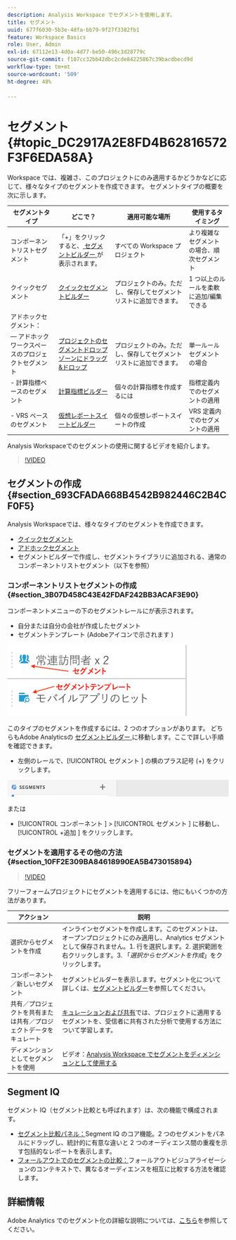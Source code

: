 ```yaml
---
description: Analysis Workspace でセグメントを使用します。
title: セグメント
uuid: 677f6030-5b3e-4dfa-bb79-9f27f3382fb1
feature: Workspace Basics
role: User, Admin
exl-id: 67112e13-4d0a-4d77-be50-496c3d28779c
source-git-commit: f107cc32bb42dbc2cde84225867c39bacdbecd9d
workflow-type: tm+mt
source-wordcount: '509'
ht-degree: 48%

---
```



# セグメント {#topic_DC2917A2E8FD4B62816572F3F6EDA58A}

Workspace では、複雑さ、このプロジェクトにのみ適用するかどうかなどに応じて、様々なタイプのセグメントを作成できます。 セグメントタイプの概要を次に示します。

| セグメントタイプ | どこで？ | 適用可能な場所 | 使用するタイミング |
| --- | --- | --- | --- |
| コンポーネントリストセグメント | 「+」をクリックすると、[ セグメントビルダー ](/help/components/segmentation/segmentation-workflow/seg-build.md) が表示されます。 | すべての Workspace プロジェクト | より複雑なセグメントの場合、順次セグメント |
| クイックセグメント | [クイックセグメントビルダー](/help/analyze/analysis-workspace/components/segments/quick-segments.md) | プロジェクトのみ。ただし、保存してセグメントリストに追加できます。 | 1 つ以上のルールを柔軟に追加/編集できる |
| アドホックセグメント： |  |  |  |
|  — アドホックワークスペースのプロジェクトセグメント | [プロジェクトのセグメントドロップゾーンにドラッグ&amp;ドロップ](/help/analyze/analysis-workspace/components/segments/ad-hoc-segments.md) | プロジェクトのみ。ただし、保存してセグメントリストに追加できます。 | 単一ルールセグメントの場合 |
| - 計算指標ベースのセグメント | [計算指標ビルダー](https://experienceleague.adobe.com/docs/analytics/components/calculated-metrics/calcmetric-workflow/metrics-with-segments.html) | 個々の計算指標を作成するには | 指標定義内でのセグメントの適用 |
| - VRS ベースのセグメント | [仮想レポートスイートビルダー](https://experienceleague.adobe.com/docs/analytics/components/virtual-report-suites/vrs-workflow/vrs-create.html) | 個々の仮想レポートスイートの作成 | VRS 定義内でのセグメントの適用 |

Analysis Workspaceでのセグメントの使用に関するビデオを紹介します。

>[!VIDEO](https://video.tv.adobe.com/v/23977/?quality=12)

## セグメントの作成 {#section_693CFADA668B4542B982446C2B4CF0F5}

Analysis Workspaceでは、様々なタイプのセグメントを作成できます。

* [クイックセグメント](/help/analyze/analysis-workspace/components/segments/quick-segments.md)
* [アドホックセグメント](/help/analyze/analysis-workspace/components/segments/ad-hoc-segments.md)
* セグメントビルダーで作成し、セグメントライブラリに追加される、通常のコンポーネントリストセグメント（以下を参照）

### コンポーネントリストセグメントの作成 {#section_3B07D458C43E42FDAF242BB3ACAF3E90}

コンポーネントメニューの下のセグメントレールにが表示されます。
* 自分または自分の会社が作成したセグメント
* セグメントテンプレート (Adobeアイコンで示されます )

![](assets/segment_icons.png)

このタイプのセグメントを作成するには、2 つのオプションがあります。 どちらもAdobe Analyticsの [ セグメントビルダー ](/help/components/segmentation/segmentation-workflow/seg-build.md) に移動します。ここで詳しい手順を確認できます。

* 左側のレールで、[!UICONTROL  セグメント ] の横のプラス記号 (+) をクリックします。

![](assets/create-seg.png)

 または

* [!UICONTROL  コンポーネント ] > [!UICONTROL  セグメント ] に移動し、[!UICONTROL +追加 ] をクリックします。


### セグメントを適用するその他の方法 {#section_10FF2E309BA84618990EA5B473015894}

>[!VIDEO](https://video.tv.adobe.com/v/30994/?quality=12)

フリーフォームプロジェクトにセグメントを適用するには、他にもいくつかの方法があります。

| アクション | 説明 |
|--- |--- |
| 選択からセグメントを作成 | インラインセグメントを作成します。このセグメントは、オープンプロジェクトにのみ適用し、Analytics セグメントとして保存されません。1. 行を選択します。2. 選択範囲を右クリックします。3. 「*選択からセグメントを作成*」をクリックします。 |
| コンポーネント／新しいセグメント | セグメントビルダーを表示します。セグメント化について詳しくは、[セグメントビルダー](https://experienceleague.adobe.com/docs/analytics/components/segmentation/segmentation-workflow/seg-build.html?lang=ja)を参照してください。 |
| 共有／プロジェクトを共有または共有／プロジェクトデータをキュレート | [キュレーションおよび共有](https://experienceleague.adobe.com/docs/analytics/analyze/analysis-workspace/curate-share/curate.html?lang=ja#concept_4A9726927E7C44AFA260E2BB2721AFC6)では、プロジェクトに適用するセグメントを、受信者に共有された分析で使用する方法について学習します。 |
| ディメンションとしてセグメントを使用 | ビデオ：[Analysis Workspace でセグメントをディメンションとして使用する](https://experienceleague.adobe.com/docs/analytics-learn/tutorials/analysis-workspace/applying-segments/using-segments-as-dimensions-in-analysis-workspace.html?lang=ja) |

## Segment IQ

セグメント IQ（セグメント比較とも呼ばれます）は、次の機能で構成されます。

* [ セグメント比較パネル：](/help/analyze/analysis-workspace/c-panels/c-segment-comparison/segment-comparison.md)Segment IQ のコア機能。2 つのセグメントをパネルにドラッグし、統計的に有意な違いと 2 つのオーディエンス間の重複を示す包括的なレポートを表示します。
* [フォールアウトでのセグメントの比較：](/help/analyze/analysis-workspace/visualizations/fallout/compare-segments-fallout.md)フォールアウトビジュアライゼーションのコンテキストで、異なるオーディエンスを相互に比較する方法を確認します。

## 詳細情報

Adobe Analytics でのセグメント化の詳細な説明については、[こちら](/help/components/segmentation/seg-overview.md)を参照してください。